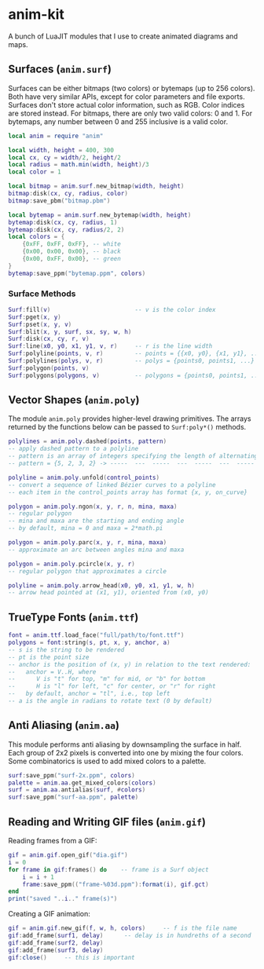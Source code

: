 # anim-kit
A bunch of LuaJIT modules that I use to create animated diagrams and maps.

## Surfaces (`anim.surf`)

Surfaces can be either bitmaps (two colors) or bytemaps (up to 256 colors).
Both have very similar APIs, except for color parameters and file exports.
Surfaces don't store actual color information, such as RGB.
Color indices are stored instead.
For bitmaps, there are only two valid colors: 0 and 1.
For bytemaps, any number between 0 and 255 inclusive is a valid color.

```lua
local anim = require "anim"

local width, height = 400, 300
local cx, cy = width/2, height/2
local radius = math.min(width, height)/3
local color = 1

local bitmap = anim.surf.new_bitmap(width, height)
bitmap:disk(cx, cy, radius, color)
bitmap:save_pbm("bitmap.pbm")

local bytemap = anim.surf.new_bytemap(width, height)
bytemap:disk(cx, cy, radius, 1)
bytemap:disk(cx, cy, radius/2, 2)
local colors = {
    {0xFF, 0xFF, 0xFF}, -- white
    {0x00, 0x00, 0x00}, -- black
    {0x00, 0xFF, 0x00}, -- green
}
bytemap:save_ppm("bytemap.ppm", colors)
```

### Surface Methods

```lua
Surf:fill(v)                        -- v is the color index
Surf:pget(x, y)
Surf:pset(x, y, v)
Surf:blit(x, y, surf, sx, sy, w, h)
Surf:disk(cx, cy, r, v)
Surf:line(x0, y0, x1, y1, v, r)     -- r is the line width
Surf:polyline(points, v, r)         -- points = {{x0, y0}, {x1, y1}, ...}
Surf:polylines(polys, v, r)         -- polys = {points0, points1, ...}
Surf:polygon(points, v)
Surf:polygons(polygons, v)          -- polygons = {points0, points1, ...}
```

## Vector Shapes (`anim.poly`)

The module `anim.poly` provides higher-level drawing primitives.
The arrays returned by the functions below can be passed to `Surf:poly*()` methods.

```lua
polylines = anim.poly.dashed(points, pattern)
-- apply dashed pattern to a polyline
-- pattern is an array of integers specifying the length of alternating dashes and gaps
-- pattern = {5, 2, 3, 2} -> -----  ---  -----  ---  -----  ---  -----  ---

polyline = anim.poly.unfold(control_points)
-- convert a sequence of linked Bézier curves to a polyline
-- each item in the control_points array has format {x, y, on_curve}

polygon = anim.poly.ngon(x, y, r, n, mina, maxa)
-- regular polygon
-- mina and maxa are the starting and ending angle
-- by default, mina = 0 and maxa = 2*math.pi

polygon = anim.poly.parc(x, y, r, mina, maxa)
-- approximate an arc between angles mina and maxa

polygon = anim.poly.pcircle(x, y, r)
-- regular polygon that approximates a circle

polyline = anim.poly.arrow_head(x0, y0, x1, y1, w, h)
-- arrow head pointed at (x1, y1), oriented from (x0, y0)
```

## TrueType Fonts (`anim.ttf`)

```lua
font = anim.ttf.load_face("full/path/to/font.ttf")
polygons = font:string(s, pt, x, y, anchor, a)
-- s is the string to be rendered
-- pt is the point size
-- anchor is the position of (x, y) in relation to the text rendered:
--   anchor = V..H, where
--      V is "t" for top, "m" for mid, or "b" for bottom
--      H is "l" for left, "c" for center, or "r" for right
--   by default, anchor = "tl", i.e., top left
-- a is the angle in radians to rotate text (0 by default)
```

## Anti Aliasing (`anim.aa`)

This module performs anti aliasing by downsampling the surface in half.
Each group of 2x2 pixels is converted into one by mixing the four colors.
Some combinatorics is used to add mixed colors to a palette.

```lua
surf:save_ppm("surf-2x.ppm", colors)
palette = anim.aa.get_mixed_colors(colors)
surf = anim.aa.antialias(surf, #colors)
surf:save_ppm("surf-aa.ppm", palette)
```

## Reading and Writing GIF files (`anim.gif`)

Reading frames from a GIF:

```lua
gif = anim.gif.open_gif("dia.gif")
i = 0
for frame in gif:frames() do    -- frame is a Surf object
    i = i + 1
    frame:save_ppm(("frame-%03d.ppm"):format(i), gif.gct)
end
print("saved "..i.." frame(s)")
```

Creating a GIF animation:

```lua
gif = anim.gif.new_gif(f, w, h, colors)     -- f is the file name
gif:add_frame(surf1, delay)      -- delay is in hundreths of a second
gif:add_frame(surf2, delay)
gif:add_frame(surf3, delay)
gif:close()     -- this is important
```
